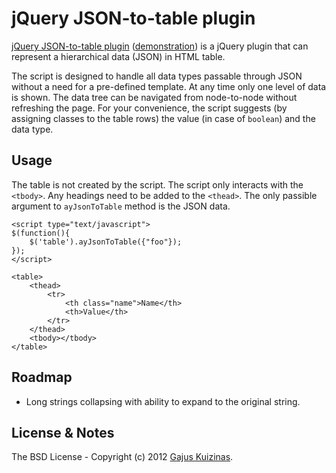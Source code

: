 # jQuery JSON-to-table plugin

[jQuery JSON-to-table plugin](https://github.com/anuary/jquery-json-to-table/) ([demonstration](https://dev.anuary.com/1e405a1b-1f81-5050-87b1-57bf81b5e273/)) is a jQuery plugin that can represent a hierarchical data (JSON) in HTML table.

The script is designed to handle all data types passable through JSON without a need for a pre-defined template. At any time only one level of data is shown. The data tree can be navigated from node-to-node without refreshing the page. For your convenience, the script suggests (by assigning classes to the table rows) the value (in case of `boolean`) and the data type.

## Usage

The table is not created by the script. The script only interacts with the `<tbody>`. Any headings need to be added to the `<thead>`. The only passible argument to `ayJsonToTable` method is the JSON data.

	<script type="text/javascript">
	$(function(){
	    $('table').ayJsonToTable({"foo"});
	});
	</script>

	<table>
	    <thead>
	        <tr>
	            <th class="name">Name</th>
	            <th>Value</th>
	        </tr>
	    </thead>
	    <tbody></tbody>
	</table>

## Roadmap

* Long strings collapsing with ability to expand to the original string.

## License & Notes

The BSD License - Copyright (c) 2012 [Gajus Kuizinas](http://anuary.com/gajus).